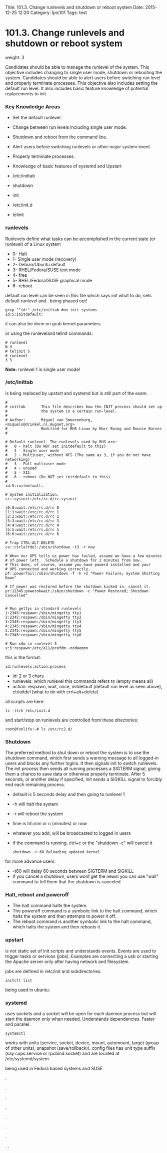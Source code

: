 Title: 101.3. Change runlevels and shutdown or reboot system
Date: 2015-12-25 12:20
Category: lpic101
Tags: test

# 101.3. Change runlevels and shutdown or reboot system
weight: 3

Candidates should be able to manage the runlevel of the system. This objective includes changing to single user mode, shutdown or rebooting the system. Candidates should be able to alert users before switching run level and properly terminate processes. This objective also includes setting the default run level. It also includes basic feature knowledge of potential replacements to init.

### Key Knowledge Areas

* Set the default runlevel.
* Change between run levels including single user mode.
* Shutdown and reboot from the command line.
* Alert users before switching runlevels or other major system event.
* Properly terminate processes.
* Knowledge of basic features of systemd and Upstart

* /etc/inittab
* shutdown
* init
* /etc/init.d
* telinit

### runlevels
Runlevels define what tasks can be accomplished in the current state (or runlevel) of a Linux system

* 0- Halt
* 1- Single user mode (recovery)
* 2- Debian/Ubuntu default
* 3- RHEL/Fedora/SUSE text mode
* 4- free
* 5- RHEL/Fedora/SUSE graphical mode
* 6- reboot

default run level can be seen in this file which says init what to do, sets default runlevel and.. being phased out!

    grep "^id:" /etc/inittab #on init systems
    id:5:initdefault:

it can also be done on grub kernel parameters.

or using the runleveland telinit commands:

````
# runlevel
N 3
# telinit 5
# runlevel
3 5

````

**Note:** runlevel 1 is single user mode!

### /etc/inittab
is being replaced by upstart and systemd but is still part of the exam.
````
#
# inittab       This file describes how the INIT process should set up
#               the system in a certain run-level.
#
# Author:       Miquel van Smoorenburg, <miquels@drinkel.nl.mugnet.org>
#               Modified for RHS Linux by Marc Ewing and Donnie Barnes
#

# Default runlevel. The runlevels used by RHS are:
#   0 - halt (Do NOT set initdefault to this)
#   1 - Single user mode
#   2 - Multiuser, without NFS (The same as 3, if you do not have networking)
#   3 - Full multiuser mode
#   4 - unused
#   5 - X11
#   6 - reboot (Do NOT set initdefault to this)
#
id:5:initdefault:

# System initialization.
si::sysinit:/etc/rc.d/rc.sysinit

l0:0:wait:/etc/rc.d/rc 0
l1:1:wait:/etc/rc.d/rc 1
l2:2:wait:/etc/rc.d/rc 2
l3:3:wait:/etc/rc.d/rc 3
l4:4:wait:/etc/rc.d/rc 4
l5:5:wait:/etc/rc.d/rc 5
l6:6:wait:/etc/rc.d/rc 6

# Trap CTRL-ALT-DELETE
ca::ctrlaltdel:/sbin/shutdown -t3 -r now

# When our UPS tells us power has failed, assume we have a few minutes
# of power left.  Schedule a shutdown for 2 minutes from now.
# This does, of course, assume you have powerd installed and your
# UPS connected and working correctly.
pf::powerfail:/sbin/shutdown -f -h +2 "Power Failure; System Shutting Down"

# If power was restored before the shutdown kicked in, cancel it.
pr:12345:powerokwait:/sbin/shutdown -c "Power Restored; Shutdown Cancelled"


# Run gettys in standard runlevels
1:2345:respawn:/sbin/mingetty tty1
2:2345:respawn:/sbin/mingetty tty2
3:2345:respawn:/sbin/mingetty tty3
4:2345:respawn:/sbin/mingetty tty4
5:2345:respawn:/sbin/mingetty tty5
6:2345:respawn:/sbin/mingetty tty6

# Run xdm in runlevel 5
x:5:respawn:/etc/X11/prefdm -nodaemon
````

this is the format:

    id:runlevels:action:process

* id: 2 or 3 chars
* runlevels: which runlevel this commands refers to (empty means all)
* action: respawn, wait, once, initdefault (default run level as seen above), ctrlaltdel (what to do with crrl+alt+delete)

all scripts are here:

    ls -ltrh /etc/init.d

and start/stop on runlevels are controlled from these directories:

    root@funlife:~# ls /etc/rc2.d/

### Shutdown
The preferred method to shut down or reboot the system is to use the shutdown command, which first sends a warning message to all logged-in users and blocks any further logins. It then signals init to switch runlevels. The init process then sends all running processes a SIGTERM signal, giving them a chance to save data or otherwise properly terminate. After 5 seconds, or another delay if specified, init sends a SIGKILL signal to forcibly end each remaining process.

* default is 5 seconds delay and then going to runlevel 1
* -h will halt the system
* -r will reboot the system
* time is hh:mm or n (minutes) or now
* whatever you add, will be broadcasted to logged in users
* if the command is running, ctrl+c or the "shutdown -c" will cancel it

      shutdown -r 60 Reloading updated kernel

for more advance users:
* -t60 will delay 60 seconds between SIGTERM and SIGKILL
* if you cancel a shutdown, users wont get the news! you can use "wall" command to tell them that the shutdown is canceled

### Halt, reboot and poweroff

- The halt command halts the system.
- The poweroff command is a symbolic link to the halt command, which halts the system and then attempts to power it off.
- The reboot command is another symbolic link to the halt command, which halts the system and then reboots it.


### upstart
is not static set of init scripts and understands events. Events are used to trigger tasks or services (jobs). Examples are connecting a usb or starting the Apache server only after having network and filesystem.

jobs are defined in /etc/init and subdirectories.

    initctl list

being used in ubuntu.

### systemd
uses sockets and a socket will be open for each daemon process but will start the daemon only when needed. Understands dependencies. Faster and parallel.

    systemctl

works with units (service, socket, device, mount, automount, target (group of other units), snapshot (save/rollback)). config files has unit type suffix (say cups.service or rpcbind.socket) and are located at /etc/systemd/system

being used in Fedora based systems and SUSE

.

.

.

.


.

.


.


.
.
